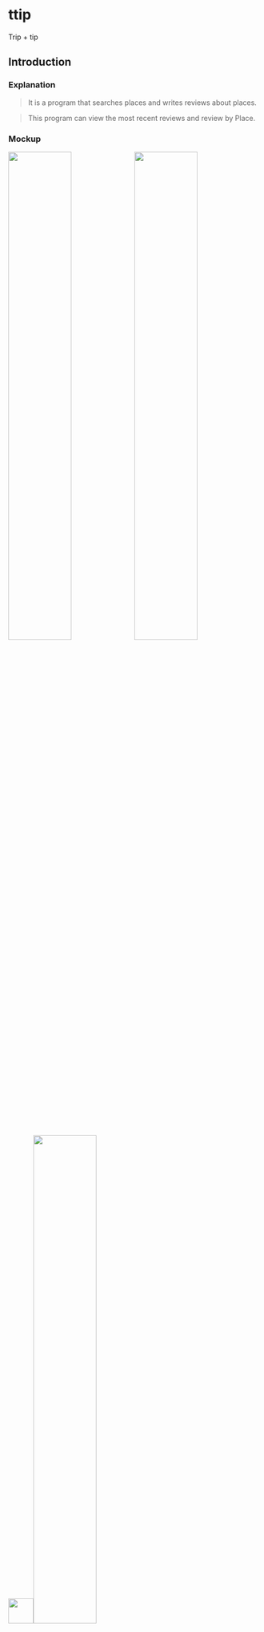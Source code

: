 # ttip
Trip + tip

## Introduction
</hr>

### Explanation

> It is a program that searches places and writes reviews about places.

> This program can view the most recent reviews and review by Place.

### Mockup
<img src="https://user-images.githubusercontent.com/48439674/73098350-0fdb3300-3e9e-11ea-9b55-54681b2f2cfd.jpg" width="50%"><img src="https://user-images.githubusercontent.com/48439674/73098352-0fdb3300-3e9e-11ea-8e17-0fd22866d5cf.jpg" width="50%">

<img src="https://user-images.githubusercontent.com/48439674/73098354-12d62380-3e9e-11ea-9ea6-6b0bb4922ca2.png" width="50"><img src="https://user-images.githubusercontent.com/48439674/73098355-12d62380-3e9e-11ea-8986-e92fe8aa5d69.png" width="50%">
<img src="https://user-images.githubusercontent.com/48439674/73098351-0fdb3300-3e9e-11ea-9b31-33a2c707e47d.jpg" width="50%">

### How to use

> 1. You can see the latest reviews on the website and Click on the "Search More" button if you want to see more.
> 2. Select 'City,Category' and type a place name and click the search button.
> 3. A list of locations is displayed, and clicking the Detail button comes up with a detailed page about the location.
> 4. On the Details page, you can see the store image, store name and address, brief description and review.
> 5. Click the "Add Review" button to go to the review registration page.
> 6. You can edit or delete a registered review.

</hr>

## Development environment
</hr>
<ul>
  <li>.Net Framework
  <li>Microsoft SQL Server
  <li>Bootstrap(version 4.4.1)
</ul>
